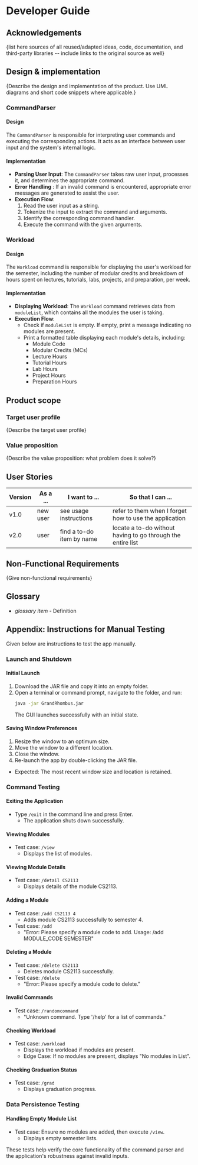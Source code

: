 # Developer Guide

## Acknowledgements

{list here sources of all reused/adapted ideas, code, documentation, and third-party libraries -- include links to 
the original source as well}

## Design & implementation

{Describe the design and implementation of the product. Use UML diagrams and short code snippets where applicable.}

### CommandParser

#### Design
The `CommandParser` is responsible for interpreting user commands and executing the corresponding actions. It acts 
as an interface between user input and the system's internal logic.

#### Implementation
- **Parsing User Input**: The `CommandParser` takes raw user input, processes it, and determines the 
appropriate command.
- **Error Handling** : If an invalid command is encountered, appropriate error messages are generated to
assist the user.
- **Execution Flow**:
  1. Read the user input as a string.
  2. Tokenize the input to extract the command and arguments.
  3. Identify the corresponding command handler.
  4. Execute the command with the given arguments.

### Workload

#### Design
The `Workload` command is responsible for displaying the user's workload for the semester, including the number 
of modular credits and breakdown of hours spent on lectures, tutorials, labs, projects, and preparation, per week.

#### Implementation
- **Displaying Workload**: The `Workload` command retrieves data from `moduleList`, which contains all the modules 
the user is taking.
- **Execution Flow**:
  - Check if `moduleList` is empty. If empty, print a message indicating no modules are present.
  - Print a formatted table displaying each module's details, including:
    - Module Code 
    - Modular Credits (MCs)
    - Lecture Hours 
    - Tutorial Hours 
    - Lab Hours 
    - Project Hours 
    - Preparation Hours

## Product scope
### Target user profile

{Describe the target user profile}

### Value proposition

{Describe the value proposition: what problem does it solve?}

## User Stories

|Version| As a ... | I want to ... | So that I can ...|
|--------|----------|---------------|------------------|
|v1.0|new user|see usage instructions|refer to them when I forget how to use the application|
|v2.0|user|find a to-do item by name|locate a to-do without having to go through the entire list|

## Non-Functional Requirements

{Give non-functional requirements}

## Glossary

* *glossary item* - Definition

## Appendix: Instructions for Manual Testing

Given below are instructions to test the app manually.

### Launch and Shutdown

#### Initial Launch
1. Download the JAR file and copy it into an empty folder.
2. Open a terminal or command prompt, navigate to the folder, and run:
   ```sh
   java -jar GrandRhombus.jar
   ```
   The GUI launches successfully with an initial state.

#### Saving Window Preferences
1. Resize the window to an optimum size. 
2. Move the window to a different location. 
3. Close the window. 
4. Re-launch the app by double-clicking the JAR file.
- Expected: The most recent window size and location is retained.

### Command Testing

#### Exiting the Application
- Type `/exit` in the command line and press Enter.
   - The application shuts down successfully.

#### Viewing Modules
- Test case: `/view`
  - Displays the list of modules.

#### Viewing Module Details
- Test case: `/detail CS2113`
  - Displays details of the module CS2113.

#### Adding a Module
- Test case: `/add CS2113 4`
  - Adds module CS2113 successfully to semester 4.
- Test case: `/add`
  - "Error: Please specify a module code to add. Usage: /add MODULE_CODE SEMESTER"

#### Deleting a Module
- Test case: `/delete CS2113`
  - Deletes module CS2113 successfully.
- Test case: `/delete`
  - "Error: Please specify a module code to delete."

#### Invalid Commands
- Test case: `/randomcommand`
  - "Unknown command. Type '/help' for a list of commands."

#### Checking Workload
- Test case: `/workload`
  - Displays the workload if modules are present.
  - Edge Case: If no modules are present, displays "No modules in List".

#### Checking Graduation Status
- Test case: `/grad`
  - Displays graduation progress.

### Data Persistence Testing

#### Handling Empty Module List
- Test case: Ensure no modules are added, then execute `/view`.
  - Displays empty semester lists.

These tests help verify the core functionality of the command parser and the application's robustness 
against invalid inputs.

